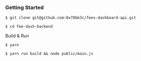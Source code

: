 ### Getting Started

```console
$ git clone git@github.com:0x78bb3c/fees-dashboard-api.git

$ cd fee-dash-backend
```

Build & Run

```console
$ yarn

$ yarn run build && node public/main.js
```

